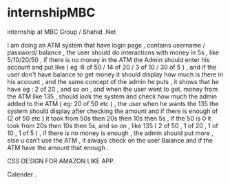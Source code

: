 # internshipMBC
internship at MBC Group / Shahid .Net 


 I am  doing an ATM system that have login page , contains username / password/ balance , the user should do interactions with money in 5s , like 5/10/20/50 , if there is no money in the ATM the Admin should enter his account and put like ( eg :6 of 50 / 14 of 20 / 3 of 10 / 30 of 5 ) , and if the user don't have balance to get money it should display how much is there in his account , and the same concept of the admin he puts , it shows that he have eg : 2 of 20 , and so on , and when the user went to get. money from the ATM like 135 , should look the system and check how much the admin added to the ATM ( eg: 20 of 50 etc ) , the user when he wants the 135 the system should display after checking the amount and if there is enough of (2 of 50 etc ) it  took from 50s then 20s then 10s then 5s , if the 50 is 0  it took from 20s then 10s then 5s, and so on , like 135 ( 2 of 50 , 1 of 20 , 1 of 10 , 1 of 5 ) , if there is no money is enough , the admin should put more , else u can’t use the ATM ,  it always check on the user Balance and if the ATM have the amount that enough .



CSS DESIGN FOR AMAZON LIKE APP.


Calender .